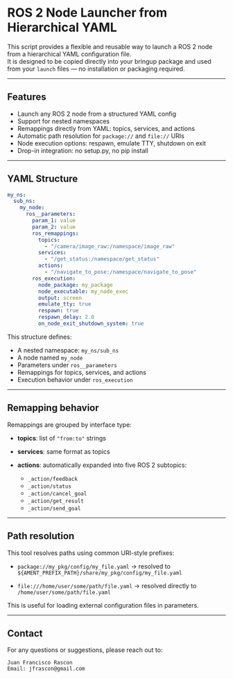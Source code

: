 # ROS 2 Node Launcher from Hierarchical YAML

This script provides a flexible and reusable way to launch a ROS 2 node from a hierarchical YAML configuration file.  
It is designed to be copied directly into your bringup package and used from your `launch` files — no installation or packaging required.

---

## Features

- Launch any ROS 2 node from a structured YAML config
- Support for nested namespaces
- Remappings directly from YAML: topics, services, and actions
- Automatic path resolution for `package://` and `file://` URIs
- Node execution options: respawn, emulate TTY, shutdown on exit
- Drop-in integration: no setup.py, no pip install

---

## YAML Structure

```yaml
my_ns:
  sub_ns:
    my_node:
      ros__parameters:
        param_1: value
        param_2: value
        ros_remappings:
          topics:
            - "/camera/image_raw:/namespace/image_raw"
          services:
            - "/get_status:/namespace/get_status"
          actions:
            - "/navigate_to_pose:/namespace/navigate_to_pose"
        ros_execution:
          node_package: my_package
          node_executable: my_node_exec
          output: screen
          emulate_tty: true
          respawn: true
          respawn_delay: 2.0
          on_node_exit_shutdown_system: true
````

This structure defines:

* A nested namespace: `my_ns/sub_ns`
* A node named `my_node`
* Parameters under `ros__parameters`
* Remappings for topics, services, and actions
* Execution behavior under `ros_execution`

---

## Remapping behavior

Remappings are grouped by interface type:

* **topics**: list of `"from:to"` strings
* **services**: same format as topics
* **actions**: automatically expanded into five ROS 2 subtopics:

  * `_action/feedback`
  * `_action/status`
  * `_action/cancel_goal`
  * `_action/get_result`
  * `_action/send_goal`

---

## Path resolution

This tool resolves paths using common URI-style prefixes:

* `package://my_pkg/config/my_file.yaml`
  → resolved to `${AMENT_PREFIX_PATH}/share/my_pkg/config/my_file.yaml`

* `file:///home/user/some/path/file.yaml`
  → resolved directly to `/home/user/some/path/file.yaml`

This is useful for loading external configuration files in parameters.

---

## Contact

For any questions or suggestions, please reach out to:

    Juan Francisco Rascon
    Email: jfrascon@gmail.com
